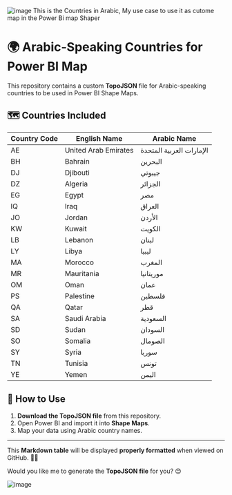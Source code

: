 
![image](https://github.com/user-attachments/assets/fc9574d8-b90d-443a-a08a-4bfd7fa17a7f)
This is the Countries in Arabic, My use case to use it as cutome map in the Power Bi map Shaper
 
# 🌍 Arabic-Speaking Countries for Power BI Map

This repository contains a custom **TopoJSON** file for Arabic-speaking countries to be used in Power BI Shape Maps.

## 🗺️ Countries Included

| Country Code | English Name           | Arabic Name                |
|-------------|-----------------------|---------------------------|
| AE          | United Arab Emirates   | الإمارات العربية المتحدة  |
| BH          | Bahrain                | البحرين                   |
| DJ          | Djibouti               | جيبوتي                    |
| DZ          | Algeria                | الجزائر                   |
| EG          | Egypt                  | مصر                        |
| IQ          | Iraq                   | العراق                     |
| JO          | Jordan                 | الأردن                     |
| KW          | Kuwait                 | الكويت                     |
| LB          | Lebanon                | لبنان                      |
| LY          | Libya                  | ليبيا                       |
| MA          | Morocco                | المغرب                     |
| MR          | Mauritania             | موريتانيا                   |
| OM          | Oman                   | عمان                        |
| PS          | Palestine              | فلسطين                      |
| QA          | Qatar                  | قطر                         |
| SA          | Saudi Arabia           | السعودية                     |
| SD          | Sudan                  | السودان                      |
| SO          | Somalia                | الصومال                      |
| SY          | Syria                  | سوريا                        |
| TN          | Tunisia                | تونس                         |
| YE          | Yemen                  | اليمن                        |

## 📂 How to Use
1. **Download the TopoJSON file** from this repository.
2. Open Power BI and import it into **Shape Maps**.
3. Map your data using Arabic country names.

---

This **Markdown table** will be displayed **properly formatted** when viewed on GitHub. 🎯🚀

Would you like me to generate the **TopoJSON file** for you? 😊

![image](https://github.com/user-attachments/assets/2af64297-f52c-4610-bf05-a1e0357ad4e8)

